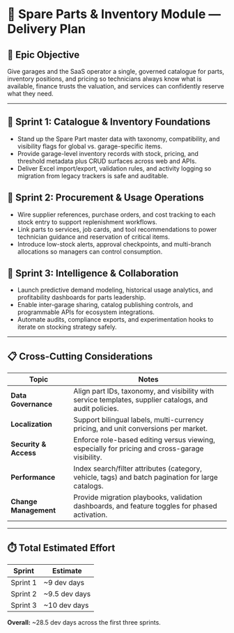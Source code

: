 # 🧩 Spare Parts & Inventory Module — Delivery Plan

## 🎯 Epic Objective
Give garages and the SaaS operator a single, governed catalogue for parts, inventory positions, and pricing so technicians always know what is available, finance trusts the valuation, and services can confidently reserve what they need.

---

## 🚀 Sprint 1: Catalogue & Inventory Foundations
- Stand up the Spare Part master data with taxonomy, compatibility, and visibility flags for global vs. garage-specific items.
- Provide garage-level inventory records with stock, pricing, and threshold metadata plus CRUD surfaces across web and APIs.
- Deliver Excel import/export, validation rules, and activity logging so migration from legacy trackers is safe and auditable.

## 🔄 Sprint 2: Procurement & Usage Operations
- Wire supplier references, purchase orders, and cost tracking to each stock entry to support replenishment workflows.
- Link parts to services, job cards, and tool recommendations to power technician guidance and reservation of critical items.
- Introduce low-stock alerts, approval checkpoints, and multi-branch allocations so managers can control consumption.

## 🤖 Sprint 3: Intelligence & Collaboration
- Launch predictive demand modeling, historical usage analytics, and profitability dashboards for parts leadership.
- Enable inter-garage sharing, catalog publishing controls, and programmable APIs for ecosystem integrations.
- Automate audits, compliance exports, and experimentation hooks to iterate on stocking strategy safely.

---

## 📋 Cross-Cutting Considerations
| Topic | Notes |
|-------|-------|
| **Data Governance** | Align part IDs, taxonomy, and visibility with service templates, supplier catalogs, and audit policies. |
| **Localization** | Support bilingual labels, multi-currency pricing, and unit conversions per market. |
| **Security & Access** | Enforce role-based editing versus viewing, especially for pricing and cross-garage visibility. |
| **Performance** | Index search/filter attributes (category, vehicle, tags) and batch pagination for large catalogs. |
| **Change Management** | Provide migration playbooks, validation dashboards, and feature toggles for phased activation. |

---

## ⏱️ Total Estimated Effort
| Sprint | Estimate |
|--------|----------|
| Sprint 1 | ~9 dev days |
| Sprint 2 | ~9.5 dev days |
| Sprint 3 | ~10 dev days |

**Overall:** ~28.5 dev days across the first three sprints.

